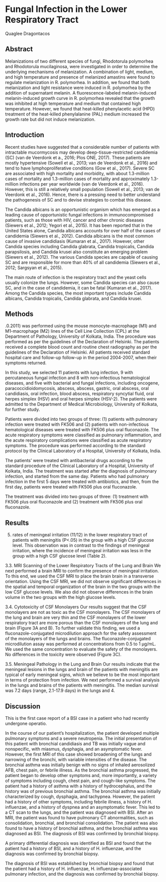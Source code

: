 # Fungal Infection in the Lower Respiratory Tract
Quaglee Dragontacos


## Abstract
Melanizations of two different species of fungi, Rhodotorula polymorhea and Rhodotorula mucilaginosa, were investigated in order to determine the underlying mechanisms of melanization. A combination of light, medium, and high temperature and presence of melanized amastins were found to regulate melanization in R. polymorhea. In addition, we found that both melanization and light resistance were induced in R. polymorhea by the addition of supernatant melanin. A fluorescence-labeled melanin-induced melanin-induced growth curve in R. polymorhea revealed that the growth was inhibited at high temperature and medium that contained high temperature. However, we found that heat-killed phenylacetic acid (HPD) treatment of the heat-killed phenylalanine (PAL) medium increased the growth rate but did not induce melanization.


## Introduction

Recent studies have suggested that a considerable number of patients with intractable mucormycosis may develop deep-tissue-restricted candidemia (SC) (van de Veerdonk et a., 2016; Plos ONE, 2017). These patients are mostly hypertensive (Sowell et al., 2013; van de Veerdonk et al., 2016) and tend to have lymphoproliferative conditions (Gow et al., 2017). Severe SC are associated with high mortality and morbidity, with about 1.3-million cases of mortality and 1.3-million cases of mortality and approximately 1.3-million infections per year worldwide (van de Veerdonk et al., 2016). However, this is still a relatively small population (Sowell et al., 2013; van de Veerdonk et al., 2016). Hence, there is a pressing need to better understand the pathogenesis of SC and to devise strategies to combat this disease.

The Candida albicans is an opportunistic organism which has emerged as a leading cause of opportunistic fungal infections in immunocompromised patients, such as those with HIV, cancer and other chronic diseases (Siewers et al., 2012; Yegori et al., 2015). It has been reported that in the United States alone, Candida albicans accounts for over half of the cases of candidemia (Siewers et al., 2012). Candida albicans is the most common cause of invasive candidiasis (Kumaran et al., 2017). However, other Candida species including Candida glabrata, Candida tropicalis, Candida parapsilosis, and Candida krusei also constitute an emerging problem (Siewers et al., 2012). The various Candida species are capable of causing SC and are responsible for more than 40% of all candidemia (Siewers et al., 2012; Sargsyan et al., 2015).

The main route of infection is the respiratory tract and the yeast cells usually colonize the lungs. However, some Candida species can also cause SC, and in the case of candidemia, it can be fatal (Kumaran et al., 2017). Among the Candida species, the most important types include Candida albicans, Candida tropicalis, Candida glabrata, and Candida krusei.


## Methods
.0.2011) was performed using the mouse monocyte-macrophage (M1) and M1-macrophage (M2) lines of the Cell Line Collection (CPL) at the Department of Pathology, University of Kolkata, India. The procedure was performed as per the guidelines of the Declaration of Helsinki. The patients received a complete blood count and routine chest radiography as per the guidelines of the Declaration of Helsinki. All patients received standard hospital care and follow-up follow-up in the period 2004-2007, when their symptoms returned.

In this study, we selected 11 patients with lung infection, 9 with percutaneous fungal infection and 8 with non-infectious hematological diseases, and five with bacterial and fungal infections, including oncogene, paracoccidioidomycosis, abscess, abscess, gastric, oral abscess, oral candidiasis, oral infection, blood abscess, respiratory syncytial fluid, oral herpes simplex (HSV) and oral herpes simplex (HSV-2). The patients were admitted to the Department of Medical Microbiology, University of Kolkata, for further study.

Patients were divided into two groups of three: (1) patients with pulmonary infection were treated with FK506 and (2) patients with non-infectious hematological diseases were treated with FK506 plus oral fluconazole. The acute respiratory symptoms were classified as pulmonary inflammation, and the acute respiratory complications were classified as acute respiratory symptoms. The procedure was performed according to the standard protocol by the Clinical Laboratory of a Hospital, University of Kolkata, India.

The patients’ were treated with antibacterial drugs according to the standard procedure of the Clinical Laboratory of a Hospital, University of Kolkata, India. The treatment was started after the diagnosis of pulmonary infection, and started from the same day. Patients who had pulmonary infection in the first 5 days were treated with antibiotics, and then, from the first day, patients were treated with FK506 plus oral fluconazole.

The treatment was divided into two groups of three: (1) treatment with FK506 plus oral fluconazole and (2) treatment with FK506 plus oral fluconazole.


## Results
5) rates of meningeal irritation (11/12) in the lower respiratory tract of patients with meningitis (P<.05) in the group with a high CSF glucose level. This observation was in contrast to the findings of meningeal irritation, where the incidence of meningeal irritation was less in the group with a high CSF glucose level (Table 2).

3.3. MRI Scanning of the Lower Respiratory Tracts of the Lung and Brain
We next performed a brain MRI to confirm the presence of meningeal irritation. To this end, we used the CSF MRI to place the brain brain in a transverse orientation. Using the CSF MRI, we did not observe significant differences in the spatial and temporal organization of the brain in the two groups with the low CSF glucose levels. We also did not observe differences in the brain volume in the two groups with the high glucose levels.

3.4. Cytotoxicity of CSF Monolayers
Our results suggest that the CSF monolayers are not as toxic as the CSF monolayers. The CSF monolayers of the lung and brain are very thin and the CSF monolayers of the lower respiratory tract are more porous than the CSF monolayers of the lung and brain (Figure 3A and B). To further validate this finding, we used a fluconazole-conjugated microdilution approach for the safety assessment of the monolayers of the lungs and brains. The fluconazole-conjugated microdilution assay was performed at concentrations from 0.5 to 1 µg/mL. We used the same concentration to evaluate the safety of the monolayers. No differences in the toxicity were observed (Figure 3C).

3.5. Meningeal Pathology in the Lung and Brain
Our results indicate that the meningeal lesions in the lungs and brain of the patients with meningitis are typical of early meningeal signs, which we believe to be the most important in terms of protection from infection. We next performed a survival analysis in the lungs and brains of the patients with meningitis. The median survival was 7.2 days (range, 2.1-17.9 days) in the lungs and 4.


## Discussion
This is the first case report of a BSI case in a patient who had recently undergone operatio.

In the course of our patient’s hospitalization, the patient developed multiple pulmonary symptoms and a severe neutropenia. The initial presentation of this patient with bronchial candidiasis and TB was initially vague and nonspecific, with miasmus, dysphagia, and an asymptomatic fever. However, the first MRI of this case showed broadening of the lungs and narrowing of the bronchi, with variable intensities of the disease. The bronchial asthma was initially benign with no signs of inhaled aerosolized AFB, chest pain, or febrile illness. As the bronchial asthma progressed, the patient began to develop other symptoms and, more importantly, a variety of symptoms including cough, chest pain, and cough-like symptoms. The patient had a history of asthma with a history of hydrocephalus, and the history was of previous bronchial asthma. The bronchial asthma was initially characterized by cough, dysphagia, and tachypnea. However, the patient had a history of other symptoms, including febrile illness, a history of H. influenzae, and a history of dyspnea and an asymptomatic fever. This led to a CT scan to the lungs, and the patient was diagnosed with BSI. After an MRI, the patient was found to have pulmonary CT abnormalities, such as consolidation, bronchial, and bronchial consolidation. The patient was also found to have a history of bronchial asthma, and the bronchial asthma was diagnosed as BSI. The diagnosis of BSI was confirmed by bronchial biopsy.

A primary differential diagnosis was identified as BSI and found that the patient had a history of BSI, and a history of H. influenzae, and the diagnosis was confirmed by bronchial biopsy.

The diagnosis of BSI was established by bronchial biopsy and found that the patient had a history of H. influenzae, H. influenzae-associated pulmonary infection, and the diagnosis was confirmed by bronchial biopsy.
